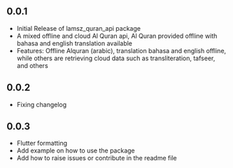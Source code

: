 ## 0.0.1

* Initial Release of lamsz_quran_api package
* A mixed offline and cloud Al Quran api, Al Quran provided offline with bahasa and english translation available
* Features: Offline Alquran (arabic), translation bahasa and english offline, while others are retrieving cloud data such as transliteration, tafseer, and others

## 0.0.2
* Fixing changelog

## 0.0.3
* Flutter formatting
* Add example on how to use the package
* Add how to raise issues or contribute in the readme file
